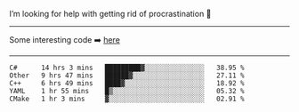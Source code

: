 I’m looking for help with getting rid of procrastination 🤔

-----

Some interesting code :arrow_right: [here](https://github.com/zhen8838/playground)

-----

<!--START_SECTION:waka-->
```text
C#      14 hrs 3 mins   █████████▓░░░░░░░░░░░░░░░   38.95 % 
Other   9 hrs 47 mins   ██████▓░░░░░░░░░░░░░░░░░░   27.11 % 
C++     6 hrs 49 mins   ████▓░░░░░░░░░░░░░░░░░░░░   18.92 % 
YAML    1 hr 55 mins    █▒░░░░░░░░░░░░░░░░░░░░░░░   05.32 % 
CMake   1 hr 3 mins     ▓░░░░░░░░░░░░░░░░░░░░░░░░   02.91 % 
```
<!--END_SECTION:waka-->

<!--
**zhen8838/zhen8838** is a ✨ _special_ ✨ repository because its `README.md` (this file) appears on your GitHub profile.

Here are some ideas to get you started:

- 🔭 I’m currently working on ...
- 🌱 I’m currently learning ...
- 👯 I’m looking to collaborate on ...
 ...
- 💬 Ask me about ...
- 📫 How to reach me: ...
- 😄 Pronouns: ...
- ⚡ Fun fact: ...
-->
